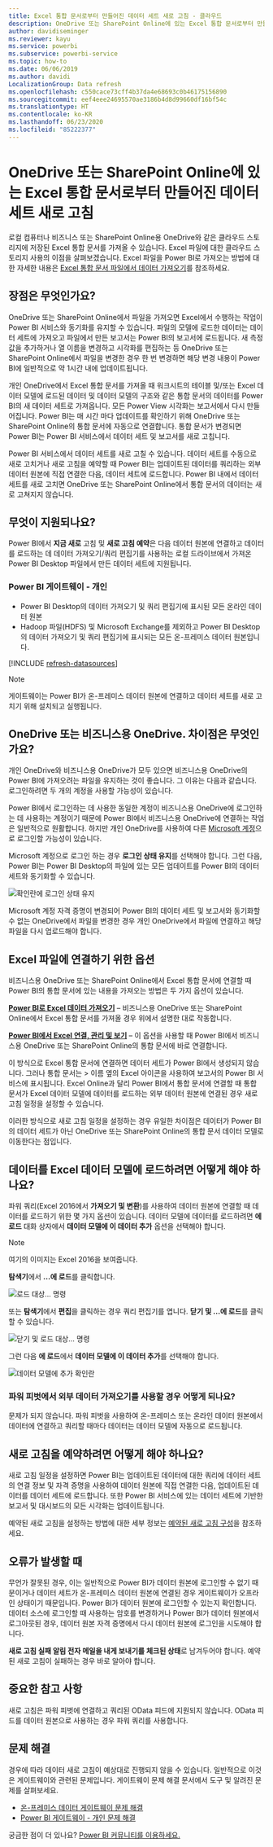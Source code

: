 ```yaml
---
title: Excel 통합 문서로부터 만들어진 데이터 세트 새로 고침 - 클라우드
description: OneDrive 또는 SharePoint Online에 있는 Excel 통합 문서로부터 만들어진 데이터 세트 새로 고침
author: davidiseminger
ms.reviewer: kayu
ms.service: powerbi
ms.subservice: powerbi-service
ms.topic: how-to
ms.date: 06/06/2019
ms.author: davidi
LocalizationGroup: Data refresh
ms.openlocfilehash: c550cace73cff4b37da4e68693c0b46175156890
ms.sourcegitcommit: eef4eee24695570ae3186b4d8d99660df16bf54c
ms.translationtype: HT
ms.contentlocale: ko-KR
ms.lasthandoff: 06/23/2020
ms.locfileid: "85222377"
---
```

# <a name="refresh-a-dataset-created-from-an-excel-workbook-on-onedrive-or-sharepoint-online"></a>OneDrive 또는 SharePoint Online에 있는 Excel 통합 문서로부터 만들어진 데이터 세트 새로 고침

로컬 컴퓨터나 비즈니스 또는 SharePoint Online용 OneDrive와 같은 클라우드 스토리지에 저장된 Excel 통합 문서를 가져올 수 있습니다. Excel 파일에 대한 클라우드 스토리지 사용의 이점을 살펴보겠습니다. Excel 파일을 Power BI로 가져오는 방법에 대한 자세한 내용은 [Excel 통합 문서 파일에서 데이터 가져오기](service-excel-workbook-files.md)를 참조하세요.

## <a name="what-are-the-advantages"></a>장점은 무엇인가요?

OneDrive 또는 SharePoint Online에서 파일을 가져오면 Excel에서 수행하는 작업이 Power BI 서비스와 동기화를 유지할 수 있습니다. 파일의 모델에 로드한 데이터는 데이터 세트에 가져오고 파일에서 만든 보고서는 Power BI의 보고서에 로드됩니다. 새 측정값을 추가하거나 열 이름을 변경하고 시각화를 편집하는 등 OneDrive 또는 SharePoint Online에서 파일을 변경한 경우 한 번 변경하면 해당 변경 내용이 Power BI에 일반적으로 약 1시간 내에 업데이트됩니다.

개인 OneDrive에서 Excel 통합 문서를 가져올 때 워크시트의 테이블 및/또는 Excel 데이터 모델에 로드된 데이터 및 데이터 모델의 구조와 같은 통합 문서의 데이터를 Power BI의 새 데이터 세트로 가져옵니다. 모든 Power View 시각화는 보고서에서 다시 만들어집니다. Power BI는 매 시간 마다 업데이트를 확인하기 위해 OneDrive 또는 SharePoint Online의 통합 문서에 자동으로 연결합니다. 통합 문서가 변경되면 Power BI는 Power BI 서비스에서 데이터 세트 및 보고서를 새로 고칩니다.

Power BI 서비스에서 데이터 세트를 새로 고칠 수 있습니다. 데이터 세트를 수동으로 새로 고치거나 새로 고침을 예약할 때 Power BI는 업데이트된 데이터를 쿼리하는 외부 데이터 원본에 직접 연결한 다음, 데이터 세트에 로드합니다. Power BI 내에서 데이터 세트를 새로 고치면 OneDrive 또는 SharePoint Online에서 통합 문서의 데이터는 새로 고쳐지지 않습니다. 

## <a name="whats-supported"></a>무엇이 지원되나요?

Power BI에서 **지금 새로** 고침 및 **새로 고침 예약**은 다음 데이터 원본에 연결하고 데이터를 로드하는 데 데이터 가져오기/쿼리 편집기를 사용하는 로컬 드라이브에서 가져온 Power BI Desktop 파일에서 만든 데이터 세트에 지원됩니다.  

### <a name="power-bi-gateway---personal"></a>Power BI 게이트웨이 - 개인

* Power BI Desktop의 데이터 가져오기 및 쿼리 편집기에 표시된 모든 온라인 데이터 원본
* Hadoop 파일(HDFS) 및 Microsoft Exchange를 제외하고 Power BI Desktop의 데이터 가져오기 및 쿼리 편집기에 표시되는 모든 온-프레미스 데이터 원본입니다.

<!-- Refresh Data sources-->
[!INCLUDE [refresh-datasources](../includes/refresh-datasources.md)]

> [!NOTE]
> 게이트웨이는 Power BI가 온-프레미스 데이터 원본에 연결하고 데이터 세트를 새로 고치기 위해 설치되고 실행됩니다.
>
>

## <a name="onedrive-or-onedrive-for-business-whats-the-difference"></a>OneDrive 또는 비즈니스용 OneDrive. 차이점은 무엇인가요?

개인 OneDrive와 비즈니스용 OneDrive가 모두 있으면 비즈니스용 OneDrive의 Power BI에 가져오려는 파일을 유지하는 것이 좋습니다. 그 이유는 다음과 같습니다. 로그인하려면 두 개의 계정을 사용할 가능성이 있습니다.

Power BI에서 로그인하는 데 사용한 동일한 계정이 비즈니스용 OneDrive에 로그인하는 데 사용하는 계정이기 때문에 Power BI에서 비즈니스용 OneDrive에 연결하는 작업은 일반적으로 원활합니다. 하지만 개인 OneDrive를 사용하여 다른 [Microsoft 계정](https://account.microsoft.com)으로 로그인할 가능성이 있습니다.

Microsoft 계정으로 로그인 하는 경우 **로그인 상태 유지**를 선택해야 합니다. 그런 다음, Power BI는 Power BI Desktop의 파일에 있는 모든 업데이트를 Power BI의 데이터 세트와 동기화할 수 있습니다.  

![확인란에 로그인 상태 유지](media/refresh-excel-file-onedrive/refresh_signin_keepmesignedin.png)

Microsoft 계정 자격 증명이 변경되어 Power BI의 데이터 세트 및 보고서와 동기화할 수 없는 OneDrive에서 파일을 변경한 경우 개인 OneDrive에서 파일에 연결하고 해당 파일을 다시 업로드해야 합니다.

## <a name="options-for-connecting-to-excel-file"></a>Excel 파일에 연결하기 위한 옵션

비즈니스용 OneDrive 또는 SharePoint Online에서 Excel 통합 문서에 연결할 때 Power BI의 통합 문서에 있는 내용을 가져오는 방법은 두 가지 옵션이 있습니다.

[**Power BI로 Excel 데이터 가져오기**](service-excel-workbook-files.md#import-or-connect-to-an-excel-workbook-from-power-bi) – 비즈니스용 OneDrive 또는 SharePoint Online에서 Excel 통합 문서를 가져올 경우 위에서 설명한 대로 작동합니다.

[**Power BI에서 Excel 연결, 관리 및 보기**](service-excel-workbook-files.md#one-excel-workbook--two-ways-to-use-it) – 이 옵션을 사용할 때 Power BI에서 비즈니스용 OneDrive 또는 SharePoint Online의 통합 문서에 바로 연결합니다.

이 방식으로 Excel 통합 문서에 연결하면 데이터 세트가 Power BI에서 생성되지 않습니다. 그러나 통합 문서는 &gt; 이름 옆의 Excel 아이콘을 사용하여 보고서의 Power BI 서비스에 표시됩니다. Excel Online과 달리 Power BI에서 통합 문서에 연결할 때 통합 문서가 Excel 데이터 모델에 데이터를 로드하는 외부 데이터 원본에 연결된 경우 새로 고침 일정을 설정할 수 있습니다.

이러한 방식으로 새로 고침 일정을 설정하는 경우 유일한 차이점은 데이터가 Power BI의 데이터 세트가 아닌 OneDrive 또는 SharePoint Online의 통합 문서 데이터 모델로 이동한다는 점입니다.

## <a name="how-do-i-make-sure-data-is-loaded-to-the-excel-data-model"></a>데이터를 Excel 데이터 모델에 로드하려면 어떻게 해야 하나요?

파워 쿼리(Excel 2016에서 **가져오기 및 변환**)를 사용하여 데이터 원본에 연결할 때 데이터를 로드하기 위한 몇 가지 옵션이 있습니다. 데이터 모델에 데이터를 로드하려면 **에 로드** 대화 상자에서 **데이터 모델에 이 데이터 추가** 옵션을 선택해야 합니다.

> [!NOTE]
> 여기의 이미지는 Excel 2016을 보여줍니다.
>
>

**탐색기**에서 **...에 로드**를 클릭합니다.  

![로드 대상... 명령](media/refresh-excel-file-onedrive/refresh_loadtodm_1.png)

또는 **탐색기**에서 **편집**을 클릭하는 경우 쿼리 편집기를 엽니다. **닫기 및 ...에 로드**를 클릭할 수 있습니다.  

![닫기 및 로드 대상... 명령](media/refresh-excel-file-onedrive/refresh_loadtodm_2.png)

그런 다음 **에 로드**에서 **데이터 모델에 이 데이터 추가**를 선택해야 합니다.  

![데이터 모델에 추가 확인란](media/refresh-excel-file-onedrive/refresh_loadtodm_3.png)

### <a name="what-if-i-use-get-external-data-in-power-pivot"></a>파워 피벗에서 외부 데이터 가져오기를 사용할 경우 어떻게 되나요?

문제가 되지 않습니다. 파워 피벗을 사용하여 온-프레미스 또는 온라인 데이터 원본에서 데이터에 연결하고 쿼리할 때마다 데이터는 데이터 모델에 자동으로 로드됩니다.

## <a name="how-do-i-schedule-refresh"></a>새로 고침을 예약하려면 어떻게 해야 하나요?

새로 고침 일정을 설정하면 Power BI는 업데이트된 데이터에 대한 쿼리에 데이터 세트의 연결 정보 및 자격 증명을 사용하여 데이터 원본에 직접 연결한 다음, 업데이트된 데이터를 데이터 세트에 로드합니다. 또한 Power BI 서비스에 있는 데이터 세트에 기반한 보고서 및 대시보드의 모든 시각화는 업데이트됩니다.

예약된 새로 고침을 설정하는 방법에 대한 세부 정보는 [예약된 새로 고침 구성](refresh-scheduled-refresh.md)을 참조하세요.

## <a name="when-things-go-wrong"></a>오류가 발생할 때

무언가 잘못된 경우, 이는 일반적으로 Power BI가 데이터 원본에 로그인할 수 없기 때문이거나 데이터 세트가 온-프레미스 데이터 원본에 연결된 경우 게이트웨이가 오프라인 상태이기 때문입니다. Power BI가 데이터 원본에 로그인할 수 있는지 확인합니다. 데이터 소스에 로그인할 때 사용하는 암호를 변경하거나 Power BI가 데이터 원본에서 로그아웃된 경우, 데이터 원본 자격 증명에서 다시 데이터 원본에 로그인을 시도해야 합니다.

**새로 고침 실패 알림 전자 메일을 내게 보내기를 체크된 상태**로 남겨두어야 합니다. 예약된 새로 고침이 실패하는 경우 바로 알아야 합니다.

## <a name="important-notes"></a>중요한 참고 사항

새로 고침은 파워 피벗에 연결하고 쿼리된 OData 피드에 지원되지 않습니다. OData 피드를 데이터 원본으로 사용하는 경우 파워 쿼리를 사용합니다.

## <a name="troubleshooting"></a>문제 해결

경우에 따라 데이터 새로 고침이 예상대로 진행되지 않을 수 있습니다. 일반적으로 이것은 게이트웨이와 관련된 문제입니다. 게이트웨이 문제 해결 문서에서 도구 및 알려진 문제를 살펴보세요.

- [온-프레미스 데이터 게이트웨이 문제 해결](service-gateway-onprem-tshoot.md)
- [Power BI 게이트웨이 - 개인 문제 해결](service-admin-troubleshooting-power-bi-personal-gateway.md)

궁금한 점이 더 있나요? [Power BI 커뮤니티를 이용하세요.](https://community.powerbi.com/)
